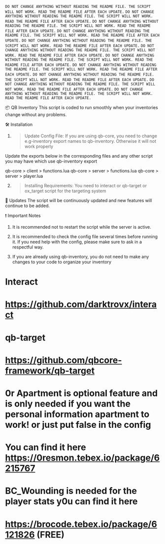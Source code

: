```DO NOT CHANGE ANYTHING WITHOUT READING THE README FILE. THE SCRIPT WILL NOT WORK. READ THE README FILE AFTER EACH UPDATE.```
```DO NOT CHANGE ANYTHING WITHOUT READING THE README FILE. THE SCRIPT WILL NOT WORK. READ THE README FILE AFTER EACH UPDATE.```
```DO NOT CHANGE ANYTHING WITHOUT READING THE README FILE. THE SCRIPT WILL NOT WORK. READ THE README FILE AFTER EACH UPDATE.```
```DO NOT CHANGE ANYTHING WITHOUT READING THE README FILE. THE SCRIPT WILL NOT WORK. READ THE README FILE AFTER EACH UPDATE.```
```DO NOT CHANGE ANYTHING WITHOUT READING THE README FILE. THE SCRIPT WILL NOT WORK. READ THE README FILE AFTER EACH UPDATE.```
```DO NOT CHANGE ANYTHING WITHOUT READING THE README FILE. THE SCRIPT WILL NOT WORK. READ THE README FILE AFTER EACH UPDATE.```
```DO NOT CHANGE ANYTHING WITHOUT READING THE README FILE. THE SCRIPT WILL NOT WORK. READ THE README FILE AFTER EACH UPDATE.```
```DO NOT CHANGE ANYTHING WITHOUT READING THE README FILE. THE SCRIPT WILL NOT WORK. READ THE README FILE AFTER EACH UPDATE.```
```DO NOT CHANGE ANYTHING WITHOUT READING THE README FILE. THE SCRIPT WILL NOT WORK. READ THE README FILE AFTER EACH UPDATE.```
```DO NOT CHANGE ANYTHING WITHOUT READING THE README FILE. THE SCRIPT WILL NOT WORK. READ THE README FILE AFTER EACH UPDATE.```
```DO NOT CHANGE ANYTHING WITHOUT READING THE README FILE. THE SCRIPT WILL NOT WORK. READ THE README FILE AFTER EACH UPDATE.```

📦 QB Inventory
This script is coded to run smoothly when your inventories change without any problems.

🛠️ Installation
1. >Update Config File:
If you are using qb-core, you need to change e.g-inventory export names to qb-inventory. Otherwise it will not work properly

Update the exports below in the corresponding files and any other script you may have which use qb-inventory export

qb-core > client > functions.lua
qb-core > server > functions.lua
qb-core > server > player.lua

2. >Installing Requirements:
You need to interact or qb-target or ox_target script for the targeting system

🚀 Updates
The script will be continuously updated and new features will continue to be added.

❗️ Important Notes
1. It is recommended not to restart the script while the server is active.

2. It is recommended to check the config file several times before running it. If you need help with the config, please make sure to ask in a respectful way.

3. If you are already using qb-inventory, you do not need to make any changes to your code to organize your inventory


# Interact 
# https://github.com/darktrovx/interact

# qb-target 
# https://github.com/qbcore-framework/qb-target

# 0r Apartment is optional feature and is only needed if you want the personal information apartment to work! or just put false in the config
# You can find it here https://0resmon.tebex.io/package/6215767

# BC_Wounding is needed for the player stats y0u can find it here 
# https://brocode.tebex.io/package/6121826 (FREE)

